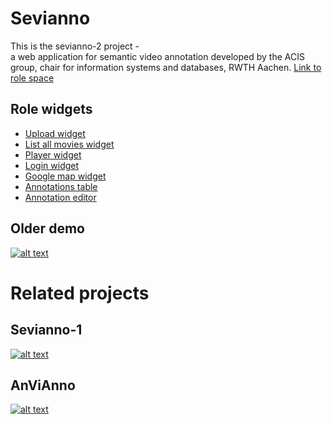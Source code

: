 # Sevianno 
This is the sevianno-2 project -  
a web application for semantic video annotation developed by the ACIS group, chair for information systems and databases, RWTH Aachen.
[Link to role space](http://role-sandbox.eu/spaces/sevianno2)

## Role widgets
* [Upload widget](https://raw.github.com/DadaMonad/sevianno/master/widgets/upload.xml)
* [List all movies widget](https://raw.github.com/DadaMonad/sevianno/master/widgets/allmovies.xml)
* [Player widget](https://raw.github.com/DadaMonad/sevianno/master/widgets/jwplayer.xml)
* [Login widget](https://raw.github.com/DadaMonad/sevianno/master/widgets/login.xml)
* [Google map widget](https://raw.github.com/DadaMonad/sevianno/master/widgets/map.xml)
* [Annotations table](https://raw.github.com/DadaMonad/sevianno/master/widgets/annotationsTable.xml)
* [Annotation editor](https://raw.github.com/DadaMonad/sevianno/master/widgets/annotations.xml)

## Older demo
[![alt text](http://img.youtube.com/vi/fQuJayMdcp4/0.jpg)](http://www.youtube.com/watch?v=fQuJayMdcp4)

# Related projects
## Sevianno-1
[![alt text](http://img.youtube.com/vi/_VkmcWc82Us/0.jpg)](http://www.youtube.com/watch?v=_VkmcWc82Us)

## AnViAnno
[![alt text](http://img.youtube.com/vi/qK8WzPZw5BQ/0.jpg)](http://www.youtube.com/watch?v=qK8WzPZw5BQ)

